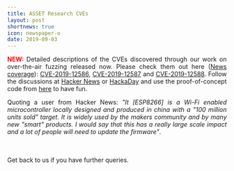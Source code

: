 ```yaml
---
title: ASSET Research CVEs
layout: post
shortnews: true
icon: newspaper-o
date: 2019-09-03
---
```

<p style="text-align:justify">
<font color="red"><b>NEW:</b></font>
Detailed descriptions of the CVEs discovered through our work on over-the-air fuzzing released now. Please 
check them out here (<a href="https://hub.packtpub.com/espressif-iot-devices-susceptible-to-wifi-vulnerabilities-can-allow-hijackers-to-crash-devices-connected-to-enterprise-networks/">News coverage</a>): 
<a href="https://matheus-garbelini.github.io/home/post/esp32-esp8266-eap-crash/">CVE-2019-12586</a>,  
<a href="https://matheus-garbelini.github.io/home/post/zero-pmk-installation/">CVE-2019-12587</a> and   
<a href="https://matheus-garbelini.github.io/home/post/esp8266-beacon-frame-crash/">CVE-2019-12588</a>. 
Follow the discussions at <a href="https://news.ycombinator.com/item?id=20867758">Hacker News</a> or 
<a href="https://hackaday.com/2019/09/05/esp8266-and-esp32-wifi-hacked/">HackaDay</a> and use the 
proof-of-concept code from <a href="https://github.com/Matheus-Garbelini/esp32_esp8266_attacks">here</a> to have fun.  
</p>


<p style="text-align:justify">
Quoting a user from Hacker News: <i>"It [ESP8266] is a Wi-Fi enabled microcontroller locally designed and produced 
in china with a "100 million units sold" target. It is widely used by the makers community and by many new 
"smart" products. I would say that this has a really large scale impact and a lot of people will need to 
update the firmware"</i>. 
</p>

<br>
<br>
Get back to us if you have further queries. 

